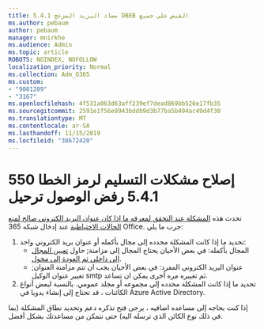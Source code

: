```yaml
---
title: مضاد البريد المزعج 5.4.1 DBEB القبض علي جميع
ms.author: pebaum
author: pebaum
manager: mnirkhe
ms.audience: Admin
ms.topic: article
ROBOTS: NOINDEX, NOFOLLOW
localization_priority: Normal
ms.collection: Adm_O365
ms.custom:
- "9001209"
- "3167"
ms.openlocfilehash: 4f531a063d63aff239ef7dead869bb526e17fb35
ms.sourcegitcommit: 2591e1f56e8943bddb9d3b77ba5b494ac49d4f30
ms.translationtype: MT
ms.contentlocale: ar-SA
ms.lasthandoff: 11/15/2019
ms.locfileid: "38672420"
---
```

# <a name="fix-delivery-issues-for-error-code-550-541-relay-access-denied"></a>إصلاح مشكلات التسليم لرمز الخطا 550 5.4.1 رفض الوصول ترحيل

تحدث هذه [المشكلة عند التحقق لمعرفه ما إذا كان عنوان البريد الكتروني صالح لمنع الحالات الاحتياطية](https://docs.microsoft.com/exchange/mail-flow-best-practices/use-directory-based-edge-blocking) عند إدخال شبكه 365 Office. جرب ما يلي:

1. تحديد ما إذا كانت المشكلة محدده إلى مجال بأكمله أو عنوان بريد الكتروني واحد:
    - المجال بأكمله: في بعض الأحيان يحتاج المجال إلى مزامنة; حاول [تعيين المجال إلى داخلي ثم العودة إلى مخول](https://docs.microsoft.com/exchange/mail-flow-best-practices/manage-accepted-domains/manage-accepted-domains).
    - عنوان البريد الكتروني المفرد: في بعض الأحيان يجب ان تتم مزامنة العنوان; تغيير عنوان الوكيل smtp ثم تغييره مره أخرى يمكن ان تساعد.
2. تحديد ما إذا كانت المشكلة محدده إلى مجموعه أو مجلد عمومي. بالنسبة لبعض أنواع الكائنات ، قد تحتاج إلى إنشاء يدويا في Azure Active Directory.

إذا كنت بحاجه إلى مساعده اضافيه ، يرجى فتح تذكره دعم وتحديد نطاق المشكلة (بما في ذلك نوع الكائن الذي ترسله اليه) حتى نتمكن من مساعدتك بشكل أفضل.